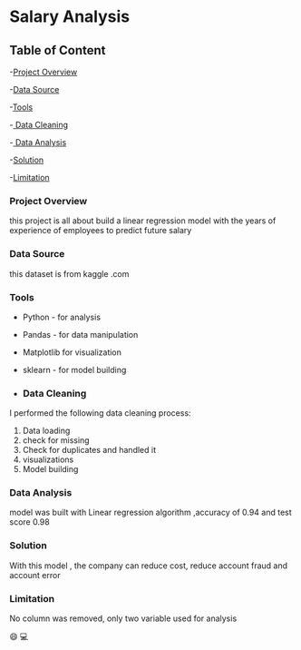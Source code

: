 # Salary Analysis

## Table of Content
-[Project Overview](project-overview)

-[Data Source ](data-source)

-[Tools](tools)

-[ Data Cleaning]( data-cleaning)

-[ Data Analysis]( data-analysis)

-[Solution](solution)

-[Limitation](limitation)


### Project Overview
this project is all about build a linear regression model with the years of experience of employees to predict future salary

### Data Source 
this dataset is from kaggle .com

### Tools
- Python - for analysis
- Pandas - for data manipulation
- Matplotlib for visualization
- sklearn - for model building

- ### Data Cleaning
I performed the following data cleaning process:
1. Data loading
2. check for missing
3. Check for duplicates and handled it
4. visualizations
5. Model building

### Data Analysis
model was built with Linear regression algorithm ,accuracy of 0.94 and test score 0.98

### Solution
With this model , the company can reduce cost, reduce account fraud and account error

### Limitation
No column was removed, only two variable used for analysis

😄
💻
